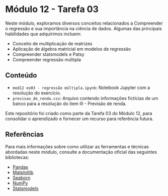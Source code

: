 # Módulo 12 - Tarefa 03
Neste módulo, exploramos diversos conceitos relacionados a Compreender o regressão e sua importância na ciência de dados. Algumas das principais habilidades que adquirimos incluem:
 - Conceito de multiplicação de matrizes
 - Aplicação de álgebra matricial em modelos de regressão  
 - Compreender statsmodels e Patsy
 - Compreender regressão múltipla

## Conteúdo
- `mod12 ex03 - regressão múltipla.ipynb`: Notebook Jupyter com a resolução do exercício.
- `previsao_de_renda.csv`: Arquivo contendo informações fictícias de um banco para a resolução do item III - Previsão de renda.

Este repositório foi criado como parte da Tarefa 03 do Módulo 12, para consolidar o aprendizado e fornecer um recurso para referência futura.

## Referências
Para mais informações sobre como utilizar as ferramentas e técnicas abordadas neste módulo, consulte a documentação oficial das seguintes bibliotecas:

- [Pandas](https://pandas.pydata.org/docs/)
- [Matplotlib](https://matplotlib.org/stable/contents.html)
- [Seaborn](https://seaborn.pydata.org/tutorial.html)
- [NumPy](https://numpy.org/doc/)
- [Statsmodels](https://www.statsmodels.org/stable/index.html)
